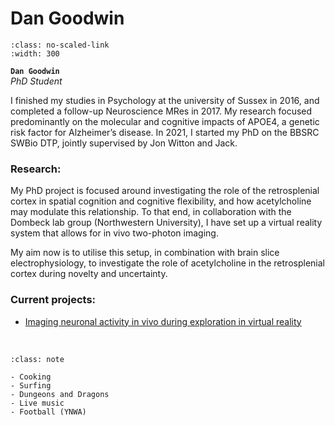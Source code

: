 # Dan Goodwin

```{image} ../../img/members/dangoodwin.jpg 
:class: no-scaled-link
:width: 300
```

**`Dan Goodwin`**  
_PhD Student_  
[<i class="fa-brands fa-linkedin-in fa-lg" style="color:#5a97d8"></i>](https://www.linkedin.com/in/daniel-goodwin-96173421b/?originalSubdomain=uk)
[<i class="fa-solid fa-building-columns" style="color: #d74242;"></i>](http://www.bristol.ac.uk/phys-pharm-neuro/)
[<i class="fa-brands fa-github" style="color: #696969;"></i>]()
[<i class="fa-solid fa-envelope"></i>](mailto:daniel.goodwin@bristol.ac.uk)
<!--[<i class="fa-brands fa-twitter fa-lg" style="color:#2a67cf"></i>]()
[<i class="fa-brands fa-researchgate" style="color: #57dba8;"></i>](https://www.researchgate.com)
[<i class="fa-brands fa-orcid" style="color: #6eee5d;"></i>](https://www.orcid.org)-->

I finished my studies in Psychology at the university of Sussex in 2016, and completed a follow-up Neuroscience MRes in 2017. My research focused predominantly on the molecular and cognitive impacts of APOE4, a genetic risk factor for Alzheimer’s disease. In 2021, I started my PhD on the BBSRC SWBio DTP, jointly supervised by Jon Witton and Jack.

### Research:
 
My PhD project is focused around investigating the role of the retrosplenial cortex in spatial cognition and cognitive flexibility, and how acetylcholine may modulate this relationship. To that end, in collaboration with the Dombeck lab group (Northwestern University), I have set up a virtual reality system that allows for in vivo two-photon imaging. 

My aim now is to utilise this setup, in combination with brain slice electrophysiology, to investigate the role of acetylcholine in the retrosplenial cortex during novelty and uncertainty.


### Current projects:

- [Imaging neuronal activity in vivo during exploration in virtual reality](../../projects/vr-2photon)


&nbsp;


```{admonition} Outside of the lab
:class: note

- Cooking
- Surfing
- Dungeons and Dragons
- Live music
- Football (YNWA)


``` 


&nbsp;




